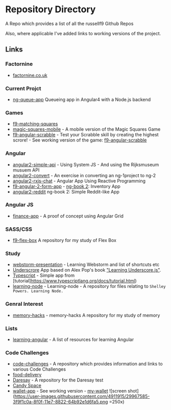 # Repository Directory
A Repo which provides a list of all the russellf9 Github Repos

Also, where applicable I've added links to working versions of the project.

## Links

### Factornine
* [factornine.co.uk](https://github.com/russellf9/factornine.co.uk)

### Current Projct
* [ng-queue-app](https://github.com/russellf9/ng-queue-app) Queueing app in Angular4 with a Node.js backend


### Games
* [f9-matching-squares](https://github.com/russellf9/f9-matching-squares)
* [magic-squares-mobile](https://github.com/russellf9/magic-squares-mobile) - A mobile version of the Magic Squares Game
* [f9-angular-scrabble](https://github.com/russellf9/f9-angular-scrabble) - Test your Scrabble skill by creating the highest scrore! - See working version of the game: [f9-angular-scrabble](http://factornine.co.uk/f9-scrabble)

### Angular 
* [angular2-simple-api](https://github.com/russellf9/angular2-simple-api) - Using System JS - And using the Rijksmuseum musuem API
* [angular2-convert](https://github.com/russellf9/angular2-convert) -  An exercise in converting an ng-1project to ng-2
* [angular2-rxjs-chat](https://github.com/russellf9/angular2-rxjs-chat) - Angular App Using Reactive Programming
* [f9-angular-2-form-app](https://github.com/russellf9/f9-angular-2-form-app) - [ng-book 2](https://github.com/ng-book): Inventory App
* [angular2-reddit](https://github.com/russellf9/angular2-reddit) ng-book 2: Simple Reddit-like App

### Angular JS
* [finance-app](https://github.com/russellf9/finance-app) - A proof of concept using Angular Grid

### SASS/CSS
- [f9-flex-box](https://github.com/russellf9/f9-flex-box) A repository for my study of Flex Box

### Study
* [webstorm-presentation](https://github.com/russellf9/webstorm-presentation) - Learning Webstorm and list of shortcuts etc
* [Underscrore](https://github.com/russellf9/underscore-dev) App based on Alex Pop's book ["Learning Underscore.js"](http://bit.ly/1JwvBOO).
* [Typescript](https://github.com/russellf9/typescript-test) - Simple app from [tutorial]https://www.typescriptlang.org/docs/tutorial.html)
* [learning-node](https://github.com/russellf9/learning-node) - Learning-node - A repository for files relating to `Shelley Powers. Learning Node.`

### Genral Interest
* [memory-hacks](https://github.com/russellf9/memory-hacks) - memory-hacks A repository for my study of memory

### Lists
* [learning-angular](https://github.com/russellf9/learning-angular) - A list of resources for learning Angular

### Code Challenges

* [code-challenges](https://github.com/russellf9/code-challenges) - A repository which provides information and links to various Code Challenges
* [food-delivery](https://github.com/russellf9/food-delivery)
* [Daresay](https://github.com/russellf9/daresay-test) - A repository for the Daresay test
* [Candy Space](https://github.com/russellf9/candy-space)
* [wallet-app](https://github.com/russellf9/wallet-app) - See working version - [my-wallet](http://factornine.co.uk/my-wallet/#/)
![screen shot](https://user-images.githubusercontent.com/4911915/29967585-3f9f1c0a-8f0f-11e7-8822-64b92e1d6fa5.png =250x)

